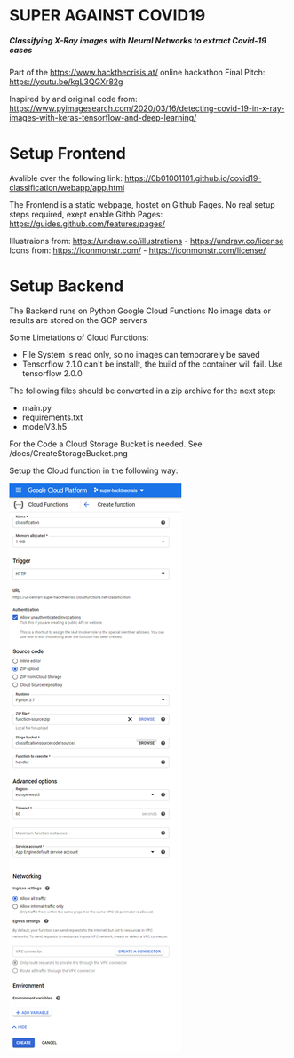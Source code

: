 # SUPER AGAINST COVID19

##### Classifying X-Ray images with Neural Networks to extract Covid-19 cases

Part of the https://www.hackthecrisis.at/ online hackathon
Final Pitch: https://youtu.be/kgL3QGXr82g

Inspired by and original code from: https://www.pyimagesearch.com/2020/03/16/detecting-covid-19-in-x-ray-images-with-keras-tensorflow-and-deep-learning/

# Setup Frontend

Avalible over the following link: https://0b01001101.github.io/covid19-classification/webapp/app.html

The Frontend is a static webpage, hostet on Github Pages. No real setup steps required, exept enable Githb Pages:
https://guides.github.com/features/pages/

Illustraions from: https://undraw.co/illustrations - https://undraw.co/license
Icons from: https://iconmonstr.com/ - https://iconmonstr.com/license/

# Setup Backend

The Backend runs on Python Google Cloud Functions
No image data or results are stored on the GCP servers

Some Limetations of Cloud Functions:

- File System is read only, so no images can temporarely be saved
- Tensorflow 2.1.0 can't be installt, the build of the container will fail. Use tensorflow 2.0.0

The following files should be converted in a zip archive for the next step:

- main.py
- requirements.txt
- modelV3.h5

For the Code a Cloud Storage Bucket is needed. See /docs/CreateStorageBucket.png

Setup the Cloud function in the following way:

![](./docs/CreateCloudFunction.png)
